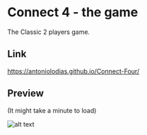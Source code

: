 # Connect 4 - the game
The Classic 2 players game.

## Link
https://antoniolodias.github.io/Connect-Four/

## Preview
(It might take a minute to load)

![alt text](https://pli.io/dAthp.gif)
